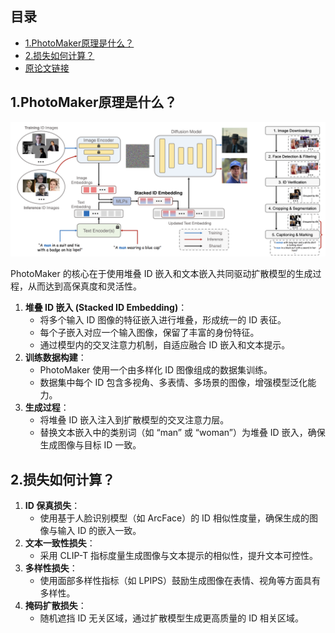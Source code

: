 ## 目录

- [1.PhotoMaker原理是什么？](#1.PhotoMaker原理是什么？)
- [2.损失如何计算？](#2.损失如何计算？)
- [原论文链接](https://arxiv.org/pdf/2312.04461)

<h2 id="1.PhotoMaker原理是什么？">1.PhotoMaker原理是什么？</h2>

![](./images/PhotoMaker.png)

PhotoMaker 的核心在于使用堆叠 ID 嵌入和文本嵌入共同驱动扩散模型的生成过程，从而达到高保真度和灵活性。

1.	**堆叠 ID 嵌入 (Stacked ID Embedding)**：
    - 将多个输入 ID 图像的特征嵌入进行堆叠，形成统一的 ID 表征。
    - 每个子嵌入对应一个输入图像，保留了丰富的身份特征。
    - 通过模型内的交叉注意力机制，自适应融合 ID 嵌入和文本提示。
2.	**训练数据构建**：
	- PhotoMaker 使用一个由多样化 ID 图像组成的数据集训练。
	- 数据集中每个 ID 包含多视角、多表情、多场景的图像，增强模型泛化能力。
3.	**生成过程**：
	- 将堆叠 ID 嵌入注入到扩散模型的交叉注意力层。
	- 替换文本嵌入中的类别词（如 “man” 或 “woman”）为堆叠 ID 嵌入，确保生成图像与目标 ID 一致。

<h2 id="2.损失如何计算？">2.损失如何计算？</h2>

1.	**ID 保真损失**：
	- 使用基于人脸识别模型（如 ArcFace）的 ID 相似性度量，确保生成的图像与输入 ID 的嵌入一致。
2.	**文本一致性损失**：
	- 采用 CLIP-T 指标度量生成图像与文本提示的相似性，提升文本可控性。
3.	**多样性损失**：
	- 使用面部多样性指标（如 LPIPS）鼓励生成图像在表情、视角等方面具有多样性。
4.	**掩码扩散损失**：
	- 随机遮挡 ID 无关区域，通过扩散模型生成更高质量的 ID 相关区域。